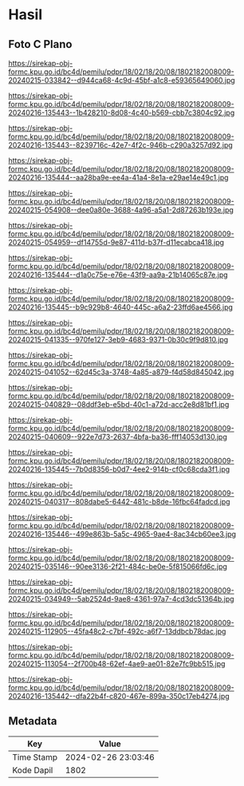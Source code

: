 # Hasil

## Foto C Plano

https://sirekap-obj-formc.kpu.go.id/bc4d/pemilu/pdpr/18/02/18/20/08/1802182008009-20240215-033842--d944ca68-4c9d-45bf-a1c8-e59365649060.jpg

https://sirekap-obj-formc.kpu.go.id/bc4d/pemilu/pdpr/18/02/18/20/08/1802182008009-20240216-135443--1b428210-8d08-4c40-b569-cbb7c3804c92.jpg

https://sirekap-obj-formc.kpu.go.id/bc4d/pemilu/pdpr/18/02/18/20/08/1802182008009-20240216-135443--8239716c-42e7-4f2c-946b-c290a3257d92.jpg

https://sirekap-obj-formc.kpu.go.id/bc4d/pemilu/pdpr/18/02/18/20/08/1802182008009-20240216-135444--aa28ba9e-ee4a-41a4-8e1a-e29ae14e49c1.jpg

https://sirekap-obj-formc.kpu.go.id/bc4d/pemilu/pdpr/18/02/18/20/08/1802182008009-20240215-054908--dee0a80e-3688-4a96-a5a1-2d87263b193e.jpg

https://sirekap-obj-formc.kpu.go.id/bc4d/pemilu/pdpr/18/02/18/20/08/1802182008009-20240215-054959--df14755d-9e87-411d-b37f-d11ecabca418.jpg

https://sirekap-obj-formc.kpu.go.id/bc4d/pemilu/pdpr/18/02/18/20/08/1802182008009-20240216-135444--d1a0c75e-e76e-43f9-aa9a-21b14065c87e.jpg

https://sirekap-obj-formc.kpu.go.id/bc4d/pemilu/pdpr/18/02/18/20/08/1802182008009-20240216-135445--b9c929b8-4640-445c-a6a2-23ffd6ae4566.jpg

https://sirekap-obj-formc.kpu.go.id/bc4d/pemilu/pdpr/18/02/18/20/08/1802182008009-20240215-041335--970fe127-3eb9-4683-9371-0b30c9f9d810.jpg

https://sirekap-obj-formc.kpu.go.id/bc4d/pemilu/pdpr/18/02/18/20/08/1802182008009-20240215-041052--62d45c3a-3748-4a85-a879-f4d58d845042.jpg

https://sirekap-obj-formc.kpu.go.id/bc4d/pemilu/pdpr/18/02/18/20/08/1802182008009-20240215-040829--08ddf3eb-e5bd-40c1-a72d-acc2e8d81bf1.jpg

https://sirekap-obj-formc.kpu.go.id/bc4d/pemilu/pdpr/18/02/18/20/08/1802182008009-20240215-040609--922e7d73-2637-4bfa-ba36-fff14053d130.jpg

https://sirekap-obj-formc.kpu.go.id/bc4d/pemilu/pdpr/18/02/18/20/08/1802182008009-20240216-135445--7b0d8356-b0d7-4ee2-914b-cf0c68cda3f1.jpg

https://sirekap-obj-formc.kpu.go.id/bc4d/pemilu/pdpr/18/02/18/20/08/1802182008009-20240215-040317--808dabe5-6442-481c-b8de-16fbc64fadcd.jpg

https://sirekap-obj-formc.kpu.go.id/bc4d/pemilu/pdpr/18/02/18/20/08/1802182008009-20240216-135446--499e863b-5a5c-4965-9ae4-8ac34cb60ee3.jpg

https://sirekap-obj-formc.kpu.go.id/bc4d/pemilu/pdpr/18/02/18/20/08/1802182008009-20240215-035146--90ee3136-2f21-484c-be0e-5f815066fd6c.jpg

https://sirekap-obj-formc.kpu.go.id/bc4d/pemilu/pdpr/18/02/18/20/08/1802182008009-20240215-034949--5ab2524d-9ae8-4361-97a7-4cd3dc51364b.jpg

https://sirekap-obj-formc.kpu.go.id/bc4d/pemilu/pdpr/18/02/18/20/08/1802182008009-20240215-112905--45fa48c2-c7bf-492c-a6f7-13ddbcb78dac.jpg

https://sirekap-obj-formc.kpu.go.id/bc4d/pemilu/pdpr/18/02/18/20/08/1802182008009-20240215-113054--2f700b48-62ef-4ae9-ae01-82e7fc9bb515.jpg

https://sirekap-obj-formc.kpu.go.id/bc4d/pemilu/pdpr/18/02/18/20/08/1802182008009-20240216-135442--dfa22b4f-c820-467e-899a-350c17eb4274.jpg


## Metadata

| Key        | Value               |
| ---------- | ------------------- |
| Time Stamp | 2024-02-26 23:03:46 |
| Kode Dapil | 1802                |



